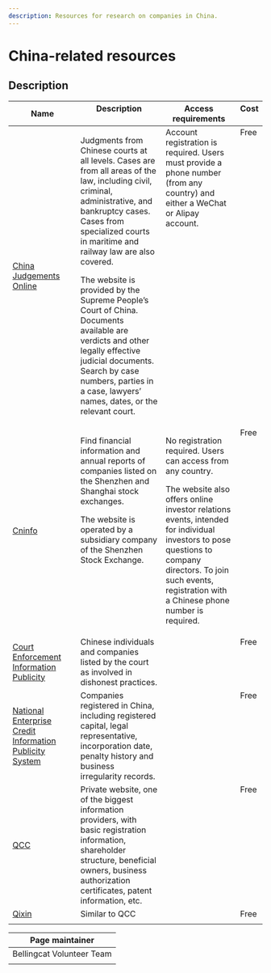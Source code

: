 ```yaml
---
description: Resources for research on companies in China.
---
```


# China-related resources

## Description

<table><thead><tr><th width="189.768798828125">Name</th><th width="280.2626953125" valign="top">Description</th><th width="218.268798828125" valign="top">Access requirements</th><th valign="top">Cost</th></tr></thead><tbody><tr><td><a href="https://wenshu.court.gov.cn/">China Judgements Online</a></td><td valign="top"><p>Judgments from Chinese courts at all levels. Cases are from all areas of the law, including civil, criminal, administrative, and bankruptcy cases. Cases from specialized courts in maritime and railway law are also covered.</p><p></p><p>The website is provided by the Supreme People’s Court of China. Documents available are verdicts and other legally effective judicial documents. Search by case numbers, parties in a case, lawyers’ names, dates, or the relevant court.</p></td><td valign="top">Account registration is required. Users must provide a phone number (from any country) and either a WeChat or Alipay account.</td><td valign="top">Free</td></tr><tr><td><a href="http://www.cninfo.com.cn/new/index">Cninfo</a></td><td valign="top"><p>Find financial information and annual reports of companies listed on the Shenzhen and Shanghai stock exchanges. <br></p><p>The website is operated by a subsidiary company of the Shenzhen Stock Exchange.</p></td><td valign="top"><p>No registration required. Users can access from any country.</p><p></p><p>The website also offers online investor relations events, intended for individual investors to pose questions to company directors. To join such events, registration with a Chinese phone number is required.</p></td><td valign="top">Free</td></tr><tr><td><a href="http://zxgk.court.gov.cn/">Court Enforcement Information Publicity</a></td><td valign="top">Chinese individuals and companies listed by the court as involved in dishonest practices.</td><td valign="top"></td><td valign="top">Free</td></tr><tr><td><a href="http://www.gsxt.gov.cn/index.html">National Enterprise Credit Information Publicity System</a></td><td valign="top">Companies registered in China, including registered capital, legal representative, incorporation date, penalty history and business irregularity records.</td><td valign="top"></td><td valign="top">Free</td></tr><tr><td><a href="https://www.qcc.com/">QCC</a></td><td valign="top">Private website, one of the biggest information providers, with basic registration information, shareholder structure, beneficial owners, business authorization certificates, patent information, etc.</td><td valign="top"></td><td valign="top">Free</td></tr><tr><td><a href="https://bellingcat.gitbook.io/toolkit/categories/companies-and-finance">Qixin</a></td><td valign="top">Similar to QCC</td><td valign="top"></td><td valign="top">Free</td></tr><tr><td></td><td valign="top"></td><td valign="top"></td><td valign="top"></td></tr></tbody></table>

| Page maintainer           |
| ------------------------- |
| Bellingcat Volunteer Team |
|                           |
